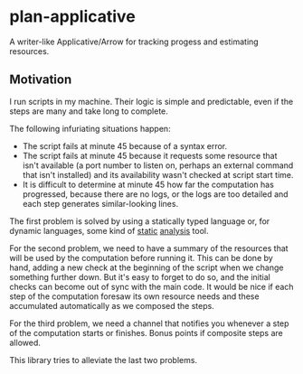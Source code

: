 # plan-applicative

A writer-like Applicative/Arrow for tracking progess and estimating resources.

## Motivation

I run scripts in my machine. Their logic is simple and predictable, even if the
steps are many and take long to complete. 

The following infuriating situations happen:

- The script fails at minute 45 because of a syntax error.
- The script fails at minute 45 because it requests some resource that isn't
  available (a port number to listen on, perhaps an external command that isn't
  installed) and its availability wasn't checked at script start time.
- It is difficult to determine at minute 45 how far the computation has
  progressed, because there are no logs, or the logs are too detailed and each
  step generates similar-looking lines.

The first problem is solved by using a statically typed language or, for
dynamic languages, some kind of [static](https://pypi.python.org/pypi/pyflakes)
[analysis](https://github.com/bbatsov/rubocop) tool.

For the second problem, we need to have a summary of the resources that will be
used by the computation before running it. This can be done by hand, adding a
new check at the beginning of the script when we change something further down.
But it's easy to forget to do so, and the initial checks can become out of sync
with the main code. It would be nice if each step of the computation foresaw
its own resource needs and these accumulated automatically as we composed the
steps.

For the third problem, we need a channel that notifies you whenever a step of
the computation starts or finishes. Bonus points if composite steps are
allowed.

This library tries to alleviate the last two problems.


